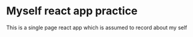 # Myself react app practice
This is a single page react app which is assumed to record about my self

